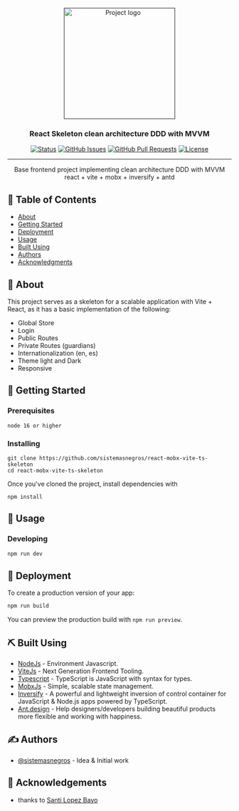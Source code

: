 <p align="center">
  <a href="" rel="noopener">
 <img height=250px src="https://camo.githubusercontent.com/0518b57a694ae6f526a24e422c9f68afa805a081d3440932e6651328437704f4/68747470733a2f2f63646e2d696d616765732d312e6d656469756d2e636f6d2f6d61782f313030302f312a6656794c56766e626973584f676831763345685472672e706e67" alt="Project logo"></a>
</p>

<h3 align="center">React Skeleton clean architecture DDD with MVVM</h3>

<div align="center">

[![Status](https://img.shields.io/badge/status-active-success.svg)]()
[![GitHub Issues](https://img.shields.io/github/issues/kylelobo/The-Documentation-Compendium.svg)](https://github.com/kylelobo/The-Documentation-Compendium/issues)
[![GitHub Pull Requests](https://img.shields.io/github/issues-pr/kylelobo/The-Documentation-Compendium.svg)](https://github.com/kylelobo/The-Documentation-Compendium/pulls)
[![License](https://img.shields.io/badge/license-MIT-blue.svg)](/LICENSE)

</div>

---

<p align="center"> Base frontend project implementing clean architecture DDD with MVVM react + vite + mobx + inversify + antd 
    <br> 
</p>

## 📝 Table of Contents

- [About](#about)
- [Getting Started](#getting_started)
- [Deployment](#deployment)
- [Usage](#usage)
- [Built Using](#built_using)
- [Authors](#authors)
- [Acknowledgments](#acknowledgement)

## 🧐 About <a name = "about"></a>

This project serves as a skeleton for a scalable application with Vite + React, as it has a basic implementation of the following:

- Global Store
- Login
- Public Routes
- Private Routes (guardians)
- Internationalization (en, es)
- Theme light and Dark
- Responsive

## 🏁 Getting Started <a name = "getting_started"></a>

### Prerequisites

```
node 16 or higher
```

### Installing

```
git clone https://github.com/sistemasnegros/react-mobx-vite-ts-skeleton
cd react-mobx-vite-ts-skeleton
```

Once you've cloned the project, install dependencies with

```
npm install
```

## 🎈 Usage <a name="usage"></a>

### Developing

```bash
npm run dev

```

## 🚀 Deployment <a name = "deployment"></a>

To create a production version of your app:

```bash
npm run build
```

You can preview the production build with `npm run preview`.

## ⛏️ Built Using <a name = "built_using"></a>

- [NodeJs](https://nodejs.org/en/) - Environment Javascript.
- [ViteJs](https://vitejs.dev/) - Next Generation Frontend Tooling.
- [Typescript](https://www.typescriptlang.org/) - TypeScript is JavaScript with syntax for types.
- [MobxJs](https://mobx.js.org) - Simple, scalable state management.
- [Inversify](https://inversify.io/) - A powerful and lightweight inversion of control container
for JavaScript & Node.js apps powered by TypeScript.
- [Ant.design](https://ant.design) - Help designers/developers building beautiful products more flexible and working with happiness.

## ✍️ Authors <a name = "authors"></a>

- [@sistemasnegros](https://github.com/sistemasnegros) - Idea & Initial work

## 🎉 Acknowledgements <a name = "acknowledgement"></a>

- thanks to [Santi Lopez Bayo](https://youtu.be/a5r5fAmlvoY)
